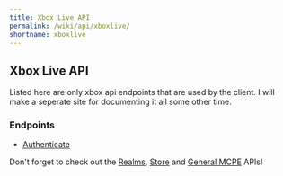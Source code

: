 ```yaml
---
title: Xbox Live API
permalink: /wiki/api/xboxlive/
shortname: xboxlive
---
```

## Xbox Live API
Listed here are only xbox api endpoints that are used by the client. I will make a seperate site for documenting it all some other time.  

### Endpoints

* [Authenticate](authenticate/)  
  
Don't forget to check out the [Realms](../realms/), [Store](../store/) and [General MCPE](../mcpe/) APIs!
